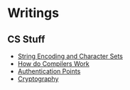 # Writings

## CS Stuff

- [String Encoding and Character Sets](./str-encoding-n-charsets.md)
- [How do Compilers Work](./how-compilers-work.md)
- [Authentication Points](./auth-notes.md)
- [Cryptography](./cryptography.md)
